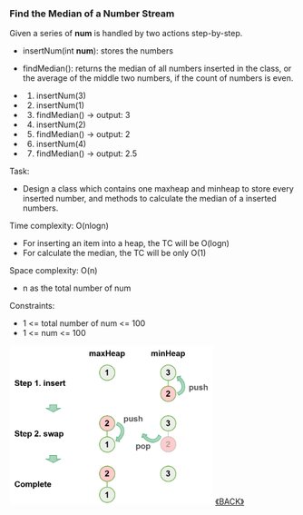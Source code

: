 ### Find the Median of a Number Stream

Given a series of **num** is handled by two actions step-by-step.

- insertNum(int **num**): stores the numbers
- findMedian(): returns the median of all numbers inserted in the class, or the average of the middle two numbers, if the count of numbers is even.

- 1. insertNum(3)
- 2. insertNum(1)
- 3. findMedian() -> output: 3
- 4. insertNum(2)
- 5. findMedian() -> output: 2
- 6. insertNum(4)
- 7. findMedian() -> output: 2.5

Task:
- Design a class which contains one maxheap and minheap to store every inserted number, and methods to calculate the median of a inserted numbers.

Time complexity: O(nlogn)
- For inserting an item into a heap, the TC will be O(logn)
- For calculate the median, the TC will be only O(1)

Space complexity: O(n)
- n as the total number of num

Constraints:
- 1 <= total number of num <= 100
- 1 <= num <= 100

<img src="../images/2022-07-05_002241.png" height="280">
<a class="return" href="../README.md" style="text-align:right;"> 《BACK》 </a>